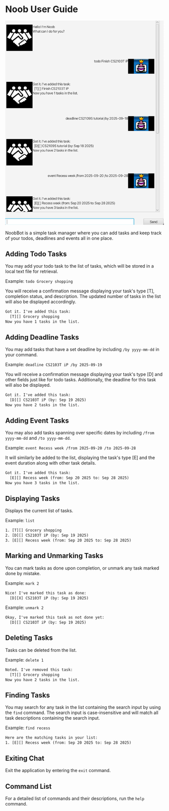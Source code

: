 # Noob User Guide

![Ui.png](Ui.png)

NoobBot is a simple task manager where you can add tasks and keep track of your todos, deadlines and events all in one place.

## Adding Todo Tasks

You may add your todo task to the list of tasks, which will be stored in a local text file for retrieval.

Example: `todo Grocery shopping`

You will receive a confirmation message displaying your task's type [T], completion status, and description. The updated number
of tasks in the list will also be displayed accordingly.

```
Got it. I've added this task:
  [T][] Grocery shopping
Now you have 1 tasks in the list.
```

## Adding Deadline Tasks

You may add tasks that have a set deadline by including `/by yyyy-mm-dd` in your command.

Example: `deadline CS2103T iP /by 2025-09-19`

You will receive a confirmation message displaying your task's type [D] and other fields just like for todo tasks.
Additionally, the deadline for this task will also be displayed.

```
Got it. I've added this task:
  [D][] CS2103T iP (by: Sep 19 2025)
Now you have 2 tasks in the list.
```

## Adding Event Tasks

You may also add tasks spanning over specific dates by including `/from yyyy-mm-dd` and `/to yyyy-mm-dd`.

Example: `event Recess week /from 2025-09-20 /to 2025-09-28`

It will similarly be added to the list, displaying the task's type [E] and the event duration along with other task details.

```
Got it. I've added this task:
  [E][] Recess week (from: Sep 20 2025 to: Sep 28 2025)
Now you have 3 tasks in the list.
```

## Displaying Tasks

Displays the current list of tasks.

Example: `list`

```
1. [T][] Grocery shopping
2. [D][] CS2103T iP (by: Sep 19 2025)
3. [E][] Recess week (from: Sep 20 2025 to: Sep 28 2025)
```

## Marking and Unmarking Tasks

You can mark tasks as done upon completion, or unmark any task marked done by mistake.

Example: `mark 2`

```
Nice! I've marked this task as done:
  [D][X] CS2103T iP (by: Sep 19 2025)
```

Example: `unmark 2`

```
Okay, I've marked this task as not done yet:
  [D][] CS2103T iP (by: Sep 19 2025)
```

## Deleting Tasks

Tasks can be deleted from the list.

Example: `delete 1`

```
Noted. I've removed this task:
  [T][] Grocery shopping
Now you have 2 tasks in the list.
```

## Finding Tasks

You may search for any task in the list containing the search input by using the `find` command.
The search input is case-insensitive and will match all task descriptions containing the search input.

Example: `find recess`

```
Here are the matching tasks in your list:
1. [E][] Recess week (from: Sep 20 2025 to: Sep 28 2025)
```

## Exiting Chat

Exit the application by entering the `exit` command.

## Command List

For a detailed list of commands and their descriptions, run the `help` command.